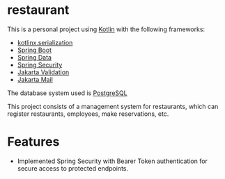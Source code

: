 # restaurant

This is a personal project using [Kotlin](https://kotlinlang.org/) with the following frameworks:

- [kotlinx.serialization](https://kotlinlang.org/docs/serialization.html)
- [Spring Boot](https://spring.io/projects/spring-boot)
- [Spring Data](https://spring.io/projects/spring-data)
- [Spring Security](https://spring.io/projects/spring-security)
- [Jakarta Validation](https://github.com/jakartaee/validation)
- [Jakarta Mail](https://jakartaee.github.io/mail-api/)

The database system used is [PostgreSQL](https://www.postgresql.org/)

This project consists of a management system for restaurants, which can register restaurants, employees, make reservations, etc.
# Features

- Implemented Spring Security with Bearer Token authentication for secure access to protected endpoints.